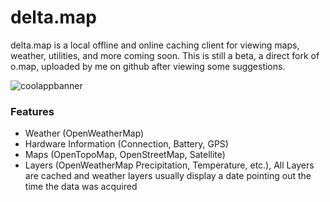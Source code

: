# delta.map
delta.map is a local offline and online caching client for viewing maps, weather, utilities, and more coming soon.
This is still a beta, a direct fork of o.map, uploaded by me on github after viewing some suggestions.

![coolappbanner](https://user-images.githubusercontent.com/26120324/125851468-53672dea-c3ce-41df-b0ba-8a755d72f6f3.png)


### Features
- Weather (OpenWeatherMap)
- Hardware Information (Connection, Battery, GPS)
- Maps (OpenTopoMap, OpenStreetMap, Satellite)
- Layers (OpenWeatherMap Precipitation, Temperature, etc.), All Layers are cached and weather layers usually display a date pointing out the time the data was acquired
